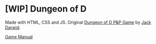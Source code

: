 # [WIP] Dungeon of D

Made with HTML, CSS and JS. Original [Dungeon of D P&P Game](http://www.jackdgames.com/free_games#mf_itemGuid.557a5ef00a7d22.3884731) by [Jack Darwid](http://www.jackdgames.com/).

[Game Manual](http://www.jackdgames.com/yahoo_site_admin/assets/docs/DoD_Manual_reworked.161231922.pdf)
